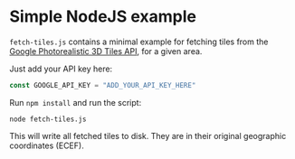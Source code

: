 # Simple NodeJS example

`fetch-tiles.js` contains a minimal example for fetching tiles from the [Google Photorealistic 3D Tiles API](https://developers.google.com/maps/documentation/tile/3d-tiles), for a given area. 

Just add your API key here:

```javascript
const GOOGLE_API_KEY = "ADD_YOUR_API_KEY_HERE"
```

Run `npm install` and run the script:

```
node fetch-tiles.js
```

This will write all fetched tiles to disk. They are in their original geographic coordinates (ECEF). 